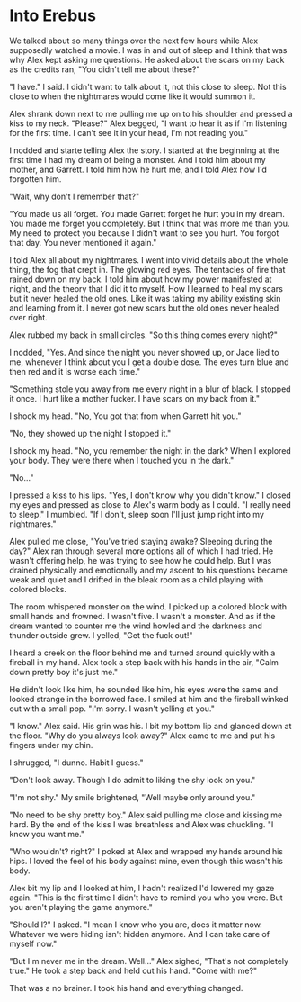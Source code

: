 # Into Erebus

We talked about so many things over the next few hours while Alex supposedly watched a movie.  I was in and out of sleep and I think that was why Alex kept asking me questions.  He asked about the scars on my back as the credits ran, "You didn't tell me about these?"

"I have."  I said.  I didn't want to talk about it, not this close to sleep.  Not this close to when the nightmares would come like it would summon it.

Alex shrank down next to me pulling me up on to his shoulder and pressed a kiss to my neck. "Please?"  Alex begged, "I want to hear it as if I'm listening for the first time.  I can't see it in your head, I'm not reading you."

I nodded and starte telling Alex the story.  I started at the beginning at the first time I had my dream of being a monster.  And I told him about my mother, and Garrett.  I told him how he hurt me, and I told Alex how I'd forgotten him.  

"Wait, why don't I remember that?"

"You made us all forget.  You made Garrett forget he hurt you in my dream.  You made me forget you completely.  But I think that was more me than you.  My need to protect you because I didn't want to see you hurt.  You forgot that day.  You never mentioned it again."

I told Alex all about my nightmares.  I went into vivid details about the whole thing, the fog that crept in.  The glowing red eyes.  The tentacles of fire that rained down on my back.  I told him about how my power manifested at night, and the theory that I did it to myself.  How I learned to heal my scars but it never healed the old ones.  Like it was taking my ability existing skin and learning from it.  I never got new scars but the old ones never healed over right.

Alex rubbed my back in small circles.  "So this thing comes every night?"

I nodded, "Yes.  And since the night you never showed up, or Jace lied to me, whenever I think about you I get a double dose.  The eyes turn blue and then red and it is worse each time."

"Something stole you away from me every night in a blur of black.  I stopped it once.  I hurt like a mother fucker.  I have scars on my back from it."

I shook my head.  "No, You got that from when Garrett hit you."

"No, they showed up the night I stopped it."

I shook my head.  "No, you remember the night in the dark?  When I explored your body.  They were there when I touched you in the dark."

"No..."  

I pressed a kiss to his lips. "Yes, I don't know why you didn't know." I closed my eyes and pressed as close to Alex's warm body as I could.  "I really need to sleep."  I mumbled.  "If I don't, sleep soon I'll just jump right into my nightmares."

Alex pulled me close, "You've tried staying awake?  Sleeping during the day?"  Alex ran through several more options all of which I had tried.  He wasn't offering help, he was trying to see how he could help.  But I was drained physically and emotionally and my ascent to his questions became weak and quiet and I drifted in the bleak room as a child playing with colored blocks.

The room whispered monster on the wind.  I picked up a colored block with small hands and frowned.  I wasn't five.  I wasn't a monster.  And as if the dream wanted to counter me the wind howled and the darkness and thunder outside grew.  I yelled, "Get the fuck out!"

I heard a creek on the floor behind me and turned around quickly with a fireball in my hand.  Alex took a step back with his hands in the air, "Calm down pretty boy it's just me."

He didn't look like him, he sounded like him, his eyes were the same and looked strange in the borrowed face.  I smiled at him and the fireball winked out with a small pop.  "I'm sorry.  I wasn't yelling at you."

"I know."  Alex said.  His grin was his.  I bit my bottom lip and  glanced down at the floor.  "Why do you always look away?"  Alex came to me and put his fingers under my chin.  

I shrugged, "I dunno.  Habit I guess."

"Don't look away.  Though I do admit to liking the shy look on you."

"I'm not shy." My smile brightened, "Well maybe only around you."

"No need to be shy pretty boy."  Alex said pulling me close and kissing me hard.  By the end of the kiss I was breathless and Alex was chuckling.  "I know you want me."

"Who wouldn't? right?" I poked at Alex and wrapped my hands around his hips.  I loved the feel of his body against mine, even though this wasn't his body.

Alex bit my lip and I looked at him, I hadn't realized I'd lowered my gaze again.  "This is the first time I didn't have to remind you who you were.  But you aren't playing the game anymore."

"Should I?"  I asked.  "I mean I know who you are, does it matter now.  Whatever we were hiding isn't hidden anymore.  And I can take care of myself now."

"But I'm never me in the dream.  Well..." Alex sighed, "That's not completely true."  He took a step back and held out his hand.  "Come with me?"

That was a no brainer.  I took his hand and everything changed.

